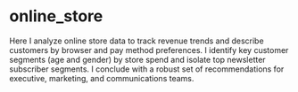 # online_store

Here I analyze online store data to track revenue trends and describe customers by browser and pay method preferences.
I identify key customer segments (age and gender) by store spend and isolate top newsletter subscriber segments.
I conclude with a robust set of recommendations for executive, marketing, and communications teams.

